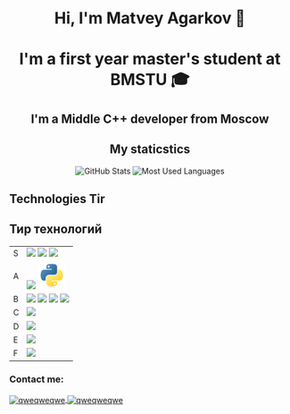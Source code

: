 <h1 align='center'>Hi, I'm Matvey Agarkov 👋</h1>
<h1 align='center'>I'm a first year master's student at BMSTU 🎓</h1>
<h2 align='center'>I'm a Middle C++ developer from Moscow</h2>
<h2 align='center'>My staticstics</h2>

<p align="center">
  <img src="https://github-readme-stats.vercel.app/api?username=Cpr4z&show_icons=true&theme=radical" alt="GitHub Stats" />
  <img src="https://github-readme-stats.vercel.app/api/top-langs/?username=Cpr4z&layout=compact&theme=radical" alt="Most Used Languages" />
</p>

## Technologies Tir

## Тир технологий

<table>
  <tr>
    <td>S</td>
    <td>
      <img src="https://laptrinhcanban.com/c/lap-trinh-c-co-ban/gioi-thieu-ngon-ngu-c/su-khac-biet-giua-c-c++-csharp/c++.png" width="50"/>
      <img src="https://static.lwn.net/images/ns/boost.png" width="50"/>
      <img src="https://avatars.mds.yandex.net/i?id=2a00000179fb635263ab07dd222cfb1df328-4600894-images-thumbs&n=13" width="50"/>
    </td>
  </tr>
  <tr>
    <td>A</td>
    <td>
      <img src="https://gdm-catalog-fmapi-prod.imgix.net/ProductLogo/d82b510c-1268-4d8a-85c1-41b6d44a6706.png?ixlib=react-9.0.3&ch=Width%2CDPR&auto=format&w=4742" width="50"/>
      <img src="https://raw.githubusercontent.com/devicons/devicon/master/icons/python/python-original.svg" width="50"/>
    </td>
  </tr>
  <tr>
    <td>B</td>
    <td>
      <img src="https://earthly.dev/blog/assets/images/makefiles-on-windows/cmake.jpg" width="50"/>
      <img src="https://miro.medium.com/max/1400/1*6dWsxXX0Rif2VD-MHsHpNg.png" width="50"/>
      <img src="https://miro.medium.com/max/870/1*L1wCPhdvK2guitLVNVCEtw.jpeg" width="50"/>
      <img src="https://img.shields.io/badge/-SQL-003B57?logo=sql" width="50"/>
    </td>
  </tr>
  <tr>
    <td>C</td>
    <td>
      <img src="https://cdn.worldvectorlogo.com/logos/django.svg" width="50"/>
    </td>
  </tr>
  <tr>
    <td>D</td>
    <td>
      <img src="https://avatars.mds.yandex.net/i?id=19427e719f7eda357336338835749144-5537533-images-thumbs&n=13" width="50"/>
    </td>
  </tr>
  <tr>
    <td>E</td>
    <td>
      <img src="https://avatars.mds.yandex.net/i?id=f4e85d5d0c417c00be144ae7b009f1ec-3780431-images-thumbs&n=13" width="50"/>
    </td>
  </tr>
  <tr>
    <td>F</td>
    <td>
      <img src="https://fuzeservers.ru/wp-content/uploads/4/7/b/47bf752c2f13d3f13363ea5b624bd2db.png" width="50"/>
    </td>
  </tr>
</table>



<h3 align='left'>Contact me:</h3>
<p align='left'>
    <a href="https://vk.com/cpr4z" target="_blank">
        <img align="center"
            src="https://avatars.mds.yandex.net/i?id=0e31c54e2522133fb5d7412666b8f63e-5392430-images-thumbs&n=13"
            alt="qweqweqwe" height="40" width="40" />
    </a>
    <a href="https://t.me/Dxysio999" target="_blank">
        <img align="center"
            src="https://proxym.net/wp-content/uploads/2014/09/kak-nastroit-proxy-Telegram.png"
            alt="qweqweqwe" height="40" width="40" />
    </a>
</p>
